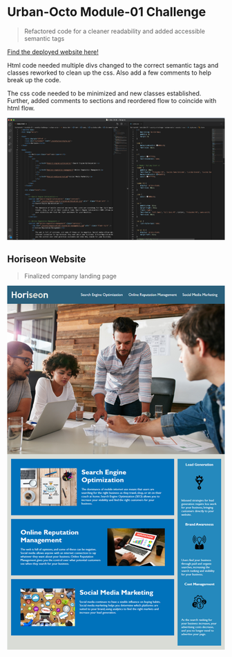 # Urban-Octo Module-01 Challenge
> Refactored code for a cleaner readability and added accessible semantic tags

[Find the deployed website here!](https://ashryan125.github.io/urban-octo/)

Html code needed multiple divs changed to the correct semantic tags and classes reworked to clean up the css. Also add a few comments to help break up the code.

The css code needed to be minimized and new classes established. Further, added comments to sections and reordered flow to coincide with html flow.

![screen shot of code](./Develop/assets/images/readme-images/urbanOcto_CodeScreenShot.png)

## Horiseon Website
> Finalized company landing page

![screen shot of landing page](./Develop/assets/images/readme-images/01-html-css-git-homework-demo.png)